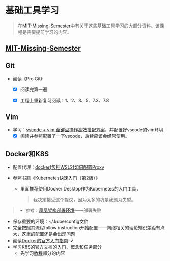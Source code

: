 # 基础工具学习

> 在[MIT-Missing-Semester](https://csdiy.wiki/%E7%BC%96%E7%A8%8B%E5%85%A5%E9%97%A8/MIT-Missing-Semester/)中有关于这些基础工具学习的大部分资料。该课程是需要提前学习的内容。

## [MIT-Missing-Semester](https://csdiy.wiki/%E7%BC%96%E7%A8%8B%E5%85%A5%E9%97%A8/MIT-Missing-Semester/)

## Git

- 阅读《Pro Git》

  - [x] 阅读完第一遍

  - [x] 工程上重新复习阅读：1、2、3、5、7.3、7.8

## Vim

- 学习：[vscode + vim 全键盘操作高效搭配方案](https://www.cnblogs.com/YunyaSir/p/15522565.html)，并配置好vscode的vim环境
  - [x] 阅读并参照配置了一下vscode，后续应该会经常使用。

## Docker和K8S

- 配置代理：[docker(包括WSL2)如何配置Proxy](https://zhuanlan.zhihu.com/p/427589367)

- 参照书籍《Kubernetes快速入门（第2版）》

  - 里面推荐使用Docker Desktop作为Kubernetes的入门工具，

    > 我决定接受这个提议，因为太多的坑是我颇为失望。

> - 参考：[凤凰架构部署环境](https://icyfenix.cn/appendix/deployment-env-setup/)——部署失败
  - 保存重要的环境：~/.kube/config文件
  - 完全按照其流程follow instruction开始配置——网络相关的理论知识差距有点大，这里的配置还是会出现问题
- 阅读[Docker的官方入门指南](https://docs.docker.com/get-started/)-&#x2714;
- 学习K8S的官方文档的[入门、概念和任务部分](https://kubernetes.io/zh-cn/docs/setup/)
  - 先学习[教程](https://minikube.sigs.k8s.io/docs/start/)部分的内容
